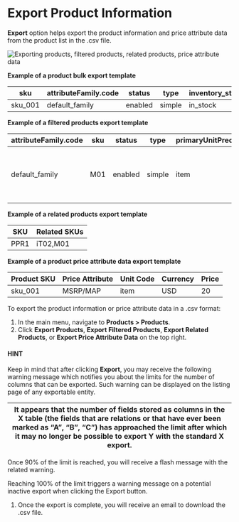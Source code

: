 <a id="export-products"></a>

<a id="doc-products-actions-export"></a>

# Export Product Information

<!-- start -->

**Export** option helps export the product information and price attribute data from the product list in the .csv file.

![Exporting products, filtered products, related products, price attribute data](user/img/products/products/export-products.png)

**Example of a product bulk export template**

| sku     | attributeFamily.code   | status   | type   | inventory_status.id   | primaryUnitPrecision.unit.code   |   primaryUnitPrecision.precision |   primaryUnitPrecision.conversionRate |   primaryUnitPrecision.sell | additionalUnitPrecisions:0:unit:code   |   additionalUnitPrecisions:0:precision |   additionalUnitPrecisions:0:conversionRate |   additionalUnitPrecisions:0:sell | names.default.value   | shortDescriptions.default.value   | descriptions.default.value   |   featured | metaDescriptions.default.value   | slugPrototypes.default.value   | category.default.title   |
|---------|------------------------|----------|--------|-----------------------|----------------------------------|----------------------------------|---------------------------------------|-----------------------------|----------------------------------------|----------------------------------------|---------------------------------------------|-----------------------------------|-----------------------|-----------------------------------|------------------------------|------------|----------------------------------|--------------------------------|--------------------------|
| sku_001 | default_family         | enabled  | simple | in_stock              | kg                               |                                3 |                                     1 |                           1 | item                                   |                                      0 |                                           5 |                                 1 | Product Name          | Product Short Description         | system                       |          1 | defaultMetaDescription           | lumen-item                     | Category Name            |

**Example of a filtered products export template**

| attributeFamily.code   | sku   | status   | type   | primaryUnitPrecision.unit.code   | inventory_status.id   |   primaryUnitPrecision.precision |   primaryUnitPrecision.conversionRate |   primaryUnitPrecision.sell | names.default.value                                                                               | names.English.fallback   | shortDescriptions.English.fallback   | descriptions.English.fallback   |   featured |   newArrival | backOrder.value   |   category.id | decrementQuantity.value   | highlightLowInventory.value   | inventoryThreshold.value   | lowInventoryThreshold.value   | manageInventory.value   | maximumQuantityToOrder.value   | metaDescriptions.English.fallback   | metaKeywords.English.fallback   | metaTitles.English.fallback   | minimumQuantityToOrder.value   | isUpcoming.value   | slugPrototypes.default.value                                                        | slugPrototypes.English.fallback   | category.default.title   |
|------------------------|-------|----------|--------|----------------------------------|-----------------------|----------------------------------|---------------------------------------|-----------------------------|---------------------------------------------------------------------------------------------------|--------------------------|--------------------------------------|---------------------------------|------------|--------------|-------------------|---------------|---------------------------|-------------------------------|----------------------------|-------------------------------|-------------------------|--------------------------------|-------------------------------------|---------------------------------|-------------------------------|--------------------------------|--------------------|-------------------------------------------------------------------------------------|-----------------------------------|--------------------------|
| default_family         | M01   | enabled  | simple | item                             | in_stock              |                                0 |                                     1 |                           1 | Decorative Pine Moulding (L)2.4m (W)32mm (T)12mm Decorative Pine Moulding (L)2.4m (W)32mm (T)12mm | system                   | system                               | system                          |          0 |            0 | category          |             1 | category                  | category                      | category                   | category                      | category                | category                       | system                              | system                          | system                        | category                       | category           | decorative-pine-moulding-l24m-w32mm-t12mm-decorative-pine-moulding-l24m-w32mm-t12mm | system                            | All Products             |

**Example of a related products export template**

| SKU   | Related SKUs   |
|-------|----------------|
| PPR1  | iT02,M01       |

**Example of a product price attribute data export template**

| Product SKU   | Price Attribute   | Unit Code   | Currency   |   Price |
|---------------|-------------------|-------------|------------|---------|
| sku_001       | MSRP/MAP          | item        | USD        |      20 |

To export the product information or price attribute data in a .csv format:

1. In the main menu, navigate to **Products > Products**.
2. Click **Export Products**, **Export Filtered Products**, **Export Related Products**, or **Export Price Attribute Data** on the top right.

#### HINT
Keep in mind that after clicking **Export**, you may receive the following warning message which notifies you about the limits for the number of columns that can be exported. Such warning can be displayed on the listing page of any exportable entity.

| It appears that the number of fields stored as columns in the X table (the fields that are relations or that have ever been<br/>marked as “A”, “B”, “C”) has approached the limit after which it may no longer be possible to export Y with the standard X<br/>export.   |
|--------------------------------------------------------------------------------------------------------------------------------------------------------------------------------------------------------------------------------------------------------------------------|

Once 90% of the limit is reached, you will receive a flash message with the related warning.

Reaching 100% of the limit triggers a warning message on a potential inactive export when clicking the Export button.

1. Once the export is complete, you will receive an email to download the .csv file.
